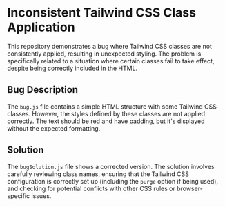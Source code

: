# Inconsistent Tailwind CSS Class Application

This repository demonstrates a bug where Tailwind CSS classes are not consistently applied, resulting in unexpected styling. The problem is specifically related to a situation where certain classes fail to take effect, despite being correctly included in the HTML.

## Bug Description

The `bug.js` file contains a simple HTML structure with some Tailwind CSS classes. However, the styles defined by these classes are not applied correctly.  The text should be red and have padding, but it's displayed without the expected formatting.

## Solution

The `bugSolution.js` file shows a corrected version. The solution involves carefully reviewing class names, ensuring that the Tailwind CSS configuration is correctly set up (including the `purge` option if being used), and checking for potential conflicts with other CSS rules or browser-specific issues.